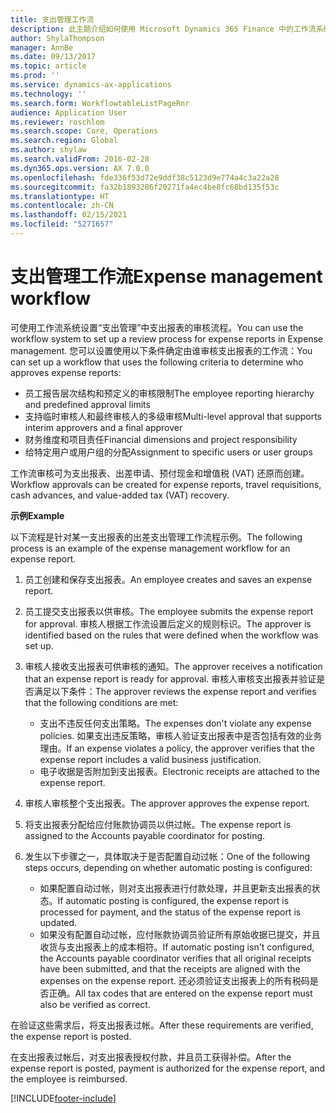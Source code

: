 ```yaml
---
title: 支出管理工作流
description: 此主题介绍如何使用 Microsoft Dynamics 365 Finance 中的工作流系统在支出管理中设置支出报表审核流程。
author: ShylaThompson
manager: AnnBe
ms.date: 09/13/2017
ms.topic: article
ms.prod: ''
ms.service: dynamics-ax-applications
ms.technology: ''
ms.search.form: WorkflowtableListPageRnr
audience: Application User
ms.reviewer: roschlom
ms.search.scope: Core, Operations
ms.search.region: Global
ms.author: shylaw
ms.search.validFrom: 2016-02-28
ms.dyn365.ops.version: AX 7.0.0
ms.openlocfilehash: fde336f53d72e9ddf38c5123d9e774a4c3a22a28
ms.sourcegitcommit: fa32b1893286f20271fa4ec4be8fc68bd135f53c
ms.translationtype: HT
ms.contentlocale: zh-CN
ms.lasthandoff: 02/15/2021
ms.locfileid: "5271657"
---
```

# <a name="expense-management-workflow"></a><span data-ttu-id="1834a-103">支出管理工作流</span><span class="sxs-lookup"><span data-stu-id="1834a-103">Expense management workflow</span></span>

<span data-ttu-id="1834a-104">可使用工作流系统设置“支出管理”中支出报表的审核流程。</span><span class="sxs-lookup"><span data-stu-id="1834a-104">You can use the workflow system to set up a review process for expense reports in Expense management.</span></span> <span data-ttu-id="1834a-105">您可以设置使用以下条件确定由谁审核支出报表的工作流：</span><span class="sxs-lookup"><span data-stu-id="1834a-105">You can set up a workflow that uses the following criteria to determine who approves expense reports:</span></span>

- <span data-ttu-id="1834a-106">员工报告层次结构和预定义的审核限制</span><span class="sxs-lookup"><span data-stu-id="1834a-106">The employee reporting hierarchy and predefined approval limits</span></span>
- <span data-ttu-id="1834a-107">支持临时审核人和最终审核人的多级审核</span><span class="sxs-lookup"><span data-stu-id="1834a-107">Multi-level approval that supports interim approvers and a final approver</span></span>
- <span data-ttu-id="1834a-108">财务维度和项目责任</span><span class="sxs-lookup"><span data-stu-id="1834a-108">Financial dimensions and project responsibility</span></span>
- <span data-ttu-id="1834a-109">给特定用户或用户组的分配</span><span class="sxs-lookup"><span data-stu-id="1834a-109">Assignment to specific users or user groups</span></span>

<span data-ttu-id="1834a-110">工作流审核可为支出报表、出差申请、预付现金和增值税 (VAT) 还原而创建。</span><span class="sxs-lookup"><span data-stu-id="1834a-110">Workflow approvals can be created for expense reports, travel requisitions, cash advances, and value-added tax (VAT) recovery.</span></span>

<span data-ttu-id="1834a-111">**示例**</span><span class="sxs-lookup"><span data-stu-id="1834a-111">**Example**</span></span>

<span data-ttu-id="1834a-112">以下流程是针对某一支出报表的出差支出管理工作流程示例。</span><span class="sxs-lookup"><span data-stu-id="1834a-112">The following process is an example of the expense management workflow for an expense report.</span></span>

1. <span data-ttu-id="1834a-113">员工创建和保存支出报表。</span><span class="sxs-lookup"><span data-stu-id="1834a-113">An employee creates and saves an expense report.</span></span>
2. <span data-ttu-id="1834a-114">员工提交支出报表以供审核。</span><span class="sxs-lookup"><span data-stu-id="1834a-114">The employee submits the expense report for approval.</span></span> <span data-ttu-id="1834a-115">审核人根据工作流设置后定义的规则标识。</span><span class="sxs-lookup"><span data-stu-id="1834a-115">The approver is identified based on the rules that were defined when the workflow was set up.</span></span>
3. <span data-ttu-id="1834a-116">审核人接收支出报表可供审核的通知。</span><span class="sxs-lookup"><span data-stu-id="1834a-116">The approver receives a notification that an expense report is ready for approval.</span></span> <span data-ttu-id="1834a-117">审核人审核支出报表并验证是否满足以下条件：</span><span class="sxs-lookup"><span data-stu-id="1834a-117">The approver reviews the expense report and verifies that the following conditions are met:</span></span>

    - <span data-ttu-id="1834a-118">支出不违反任何支出策略。</span><span class="sxs-lookup"><span data-stu-id="1834a-118">The expenses don't violate any expense policies.</span></span> <span data-ttu-id="1834a-119">如果支出违反策略，审核人验证支出报表中是否包括有效的业务理由。</span><span class="sxs-lookup"><span data-stu-id="1834a-119">If an expense violates a policy, the approver verifies that the expense report includes a valid business justification.</span></span>
    - <span data-ttu-id="1834a-120">电子收据是否附加到支出报表。</span><span class="sxs-lookup"><span data-stu-id="1834a-120">Electronic receipts are attached to the expense report.</span></span>

4. <span data-ttu-id="1834a-121">审核人审核整个支出报表。</span><span class="sxs-lookup"><span data-stu-id="1834a-121">The approver approves the expense report.</span></span>
5. <span data-ttu-id="1834a-122">将支出报表分配给应付账款协调员以供过帐。</span><span class="sxs-lookup"><span data-stu-id="1834a-122">The expense report is assigned to the Accounts payable coordinator for posting.</span></span>
6. <span data-ttu-id="1834a-123">发生以下步骤之一，具体取决于是否配置自动过帐：</span><span class="sxs-lookup"><span data-stu-id="1834a-123">One of the following steps occurs, depending on whether automatic posting is configured:</span></span>

    - <span data-ttu-id="1834a-124">如果配置自动过帐，则对支出报表进行付款处理，并且更新支出报表的状态。</span><span class="sxs-lookup"><span data-stu-id="1834a-124">If automatic posting is configured, the expense report is processed for payment, and the status of the expense report is updated.</span></span>
    - <span data-ttu-id="1834a-125">如果没有配置自动过帐，应付账款协调员验证所有原始收据已提交，并且收货与支出报表上的成本相符。</span><span class="sxs-lookup"><span data-stu-id="1834a-125">If automatic posting isn't configured, the Accounts payable coordinator verifies that all original receipts have been submitted, and that the receipts are aligned with the expenses on the expense report.</span></span> <span data-ttu-id="1834a-126">还必须验证支出报表上的所有税码是否正确。</span><span class="sxs-lookup"><span data-stu-id="1834a-126">All tax codes that are entered on the expense report must also be verified as correct.</span></span>

<span data-ttu-id="1834a-127">在验证这些需求后，将支出报表过帐。</span><span class="sxs-lookup"><span data-stu-id="1834a-127">After these requirements are verified, the expense report is posted.</span></span>

<span data-ttu-id="1834a-128">在支出报表过帐后，对支出报表授权付款，并且员工获得补偿。</span><span class="sxs-lookup"><span data-stu-id="1834a-128">After the expense report is posted, payment is authorized for the expense report, and the employee is reimbursed.</span></span>


[!INCLUDE[footer-include](../includes/footer-banner.md)]